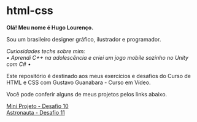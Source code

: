 # html-css
 <b>Olá! Meu nome é Hugo Lourenço.</b>

 Sou um brasileiro designer gráfico, ilustrador e programador. 

 <i>Curiosidades techs sobre mim:<br>
 • Aprendi C++ na adolescência e criei um jogo mobile sozinho no Unity com C# •</i>

 Este repositório é destinado aos meus exercícios e desafios do Curso de HTML e CSS com Gustavo Guanabara - Curso em Vídeo.

 Você pode conferir alguns de meus projetos pelos links abaixo.

 <a href="/desafios/d10%20-%20primeiro%20projeto"> Mini Projeto - Desafio 10</a>
 <br>
 <a href="/desafios/d11%20-%20astronauta"> Astronauta - Desafio 11</a>

 
 
